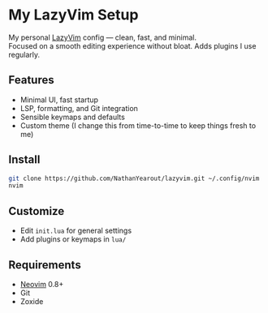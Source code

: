 # My LazyVim Setup

My personal [LazyVim](https://github.com/LazyVim/LazyVim) config — clean, fast, and minimal.  
Focused on a smooth editing experience without bloat. Adds plugins I use regularly.

## Features
- Minimal UI, fast startup
- LSP, formatting, and Git integration
- Sensible keymaps and defaults
- Custom theme (I change this from time-to-time to keep things fresh to me)

## Install
```bash
git clone https://github.com/NathanYearout/lazyvim.git ~/.config/nvim
nvim
```

## Customize
- Edit `init.lua` for general settings
- Add plugins or keymaps in `lua/`

## Requirements
- [Neovim](https://neovim.io) 0.8+
- Git
- Zoxide
